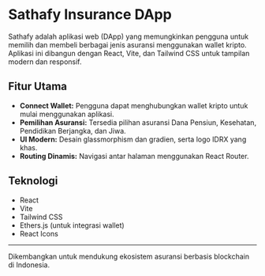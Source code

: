 # Sathafy Insurance DApp

Sathafy adalah aplikasi web (DApp) yang memungkinkan pengguna untuk memilih dan membeli berbagai jenis asuransi menggunakan wallet kripto.  
Aplikasi ini dibangun dengan React, Vite, dan Tailwind CSS untuk tampilan modern dan responsif.

## Fitur Utama

- **Connect Wallet:** Pengguna dapat menghubungkan wallet kripto untuk mulai menggunakan aplikasi.
- **Pemilihan Asuransi:** Tersedia pilihan asuransi Dana Pensiun, Kesehatan, Pendidikan Berjangka, dan Jiwa.
- **UI Modern:** Desain glassmorphism dan gradien, serta logo IDRX yang khas.
- **Routing Dinamis:** Navigasi antar halaman menggunakan React Router.

## Teknologi

- React
- Vite
- Tailwind CSS
- Ethers.js (untuk integrasi wallet)
- React Icons
---

Dikembangkan untuk mendukung ekosistem asuransi berbasis blockchain di Indonesia.
